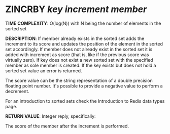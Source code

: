 # ZINCRBY *key increment member*

**TIME COMPLEXITY**:
O(log(N)) with N being the number of elements in the sorted set

**DESCRIPTION**:
If member already exists in the sorted set adds the increment to its score and
updates the position of the element in the sorted set accordingly. If member
does not already exist in the sorted set it is added with increment as score
(that is, like if the previous score was virtually zero). If key does not exist
a new sorted set with the specified member as sole member is created. If the key
exists but does not hold a sorted set value an error is returned.

The score value can be the string representation of a double precision floating
point number. It's possible to provide a negative value to perform a decrement.

For an introduction to sorted sets check the Introduction to Redis data types
page.

**RETURN VALUE**:
Integer reply, specifically:

The score of the member after the increment is performed.
